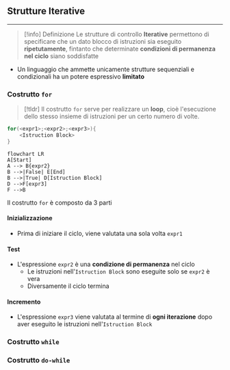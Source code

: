 ## Strutture Iterative
---
>[!info] Definizione
>Le strutture di controllo **Iterative** permettono di specificare che un dato blocco di istruzioni sia eseguito **ripetutamente**, fintanto che determinate **condizioni di permanenza nel ciclo** siano soddisfatte

- Un linguaggio che ammette unicamente strutture sequenziali e condizionali ha un potere espressivo **limitato**

### Costrutto `for`
>[!tldr]
>Il costrutto `for` serve per realizzare un **loop**, cioè l'esecuzione dello stesso insieme di istruzioni per un certo numero di volte.

```c
for(<expr1>;<expr2>;<expr3>){
	<Istruction Block>
}
```

```mermaid
flowchart LR
A[Start]
A --> B{expr2}
B -->|False| E[End]
B -->|True| D[Istruction Block]
D -->F[expr3]
F -->B
```

Il costrutto `for` è composto da 3 parti
#### Inizializzazione
- Prima di iniziare il ciclo, viene valutata una sola volta `expr1`

#### Test
- L'espressione `expr2` è una **condizione di permanenza** nel ciclo
	- Le istruzioni nell'`Istruction Block` sono eseguite solo se `expr2` è vera
	- Diversamente il ciclo termina

#### Incremento
- L'espressione `expr3` viene valutata al termine di **ogni iterazione** dopo aver eseguito le istruzioni nell'`Istruction Block`

### Costrutto `while`


### Costrutto `do-while`